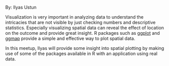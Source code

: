 By: Ilyas Ustun 

Visualization is very important in analyzing data to understand the intricacies that are not visible by just checking numbers and descriptive statistics. Especially visualizing spatial data can reveal the effect of location on the outcome and provide great insight. R packages such as [ggplot](https://CRAN.R-project.org/package=ggplot2) and [ggmap](https://CRAN.R-project.org/package=ggmap) provide a simple and effective way to plot spatial data. 

In this meetup, Ilyas will provide some insight into spatial plotting by making use of some of the packages available in R with an application using real data. 
